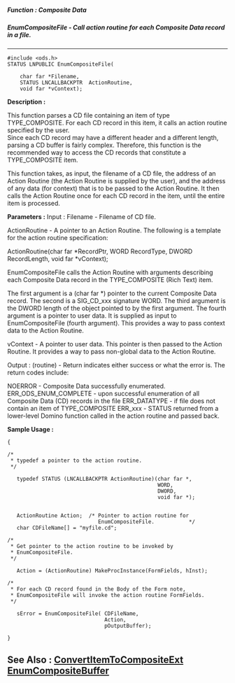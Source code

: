 ##### Function : Composite Data
##### EnumCompositeFile - Call action routine for each Composite Data record in a file.
---
```
#include <ods.h>
STATUS LNPUBLIC EnumCompositeFile(

	char far *Filename,
	STATUS LNCALLBACKPTR  ActionRoutine,
	void far *vContext);
```
**Description :**

This function parses a CD file containing an item of type TYPE_COMPOSITE.  For 
each CD record in this item, it calls an action routine specified by the user.  
Since each CD record may have a different header and a different length, 
parsing a CD buffer is fairly complex.  Therefore, this function is the 
recommended way to access the CD records that constitute a TYPE_COMPOSITE item.

This function takes, as input, the filename of a CD file, the address of an 
Action Routine (the Action Routine is supplied by the user), and the address of 
any data (for context) that is to be passed to the Action Routine.  It then 
calls the Action Routine once for each CD record in the item, until the entire 
item is processed.

**Parameters :**
Input :
Filename  -  Filename of CD file.

ActionRoutine  -  A pointer to an Action Routine.  The following is a template for the action routine specification:   

ActionRoutine(char far *RecordPtr, WORD RecordType, DWORD RecordLength, void far *vContext);

EnumCompositeFile calls the Action Routine with arguments describing each Composite Data record in the TYPE_COMPOSITE (Rich Text) item.

The first argument is a (char far *) pointer to the current Composite Data record. The second is a SIG_CD_xxx signature WORD.  The third argument is the DWORD length of the object pointed to by the first argument.  The fourth argument is a pointer to user data.  It is supplied as input to EnumCompositeFile (fourth argument).  This provides a way to pass context data to the Action Routine.

vContext  -  A pointer to user data.  This pointer is then passed to the Action Routine.  It provides a way to pass non-global data to the Action Routine.

Output :
(routine)  -  Return indicates either success or what the error is. The return codes include: 

NOERROR - Composite Data successfully enumerated.
ERR_ODS_ENUM_COMPLETE - upon successful enumeration of all Composite Data (CD) records in the file
ERR_DATATYPE - if file does not contain an item of TYPE_COMPOSITE
ERR_xxx - STATUS returned from a lower-level Domino function called in the action routine and passed back.



**Sample Usage :**
```
{

/*
 * typedef a pointer to the action routine.
 */
 
   typedef STATUS (LNCALLBACKPTR ActionRoutine)(char far *,
                                                WORD,
                                                DWORD,
                                                void far *);
 

   ActionRoutine Action;  /* Pointer to action routine for
                             EnumCompositeFile.           */
   char CDFileName[] = "myfile.cd";

/*
 * Get pointer to the action routine to be invoked by
 * EnumCompositeFile.
 */

   Action = (ActionRoutine) MakeProcInstance(FormFields, hInst);
    
/*
 * For each CD record found in the Body of the Form note,
 * EnumCompositeFile will invoke the action routine FormFields.
 */

   sError = EnumCompositeFile( CDFileName,
                               Action,
                               pOutputBuffer);

}
```
**See Also :**
[ConvertItemToCompositeExt](/domino-c-api-docs/reference/Func/ConvertItemToCompositeExt)
[EnumCompositeBuffer](/domino-c-api-docs/reference/Func/EnumCompositeBuffer)
---
